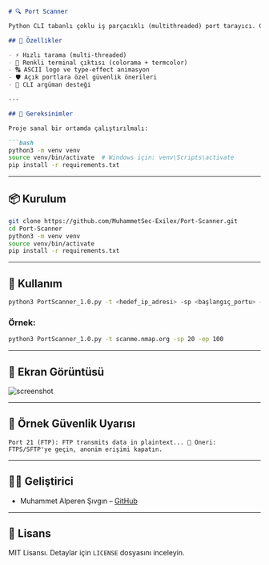 ```markdown
# 🔍 Port Scanner

Python CLI tabanlı çoklu iş parçacıklı (multithreaded) port tarayıcı. Güvenlik önerileriyle birlikte açık portları tespit eder. Kullanıcı dostu arayüz, ASCII logo ve animasyonlu giriş ekranıyla birlikte gelir.

## 🚀 Özellikler

- ⚡ Hızlı tarama (multi-threaded)
- 🎨 Renkli terminal çıktısı (colorama + termcolor)
- 🔠 ASCII logo ve type-effect animasyon
- 🛡️ Açık portlara özel güvenlik önerileri
- 🧪 CLI argüman desteği

---

## 🧰 Gereksinimler

Proje sanal bir ortamda çalıştırılmalı:

```bash
python3 -m venv venv
source venv/bin/activate  # Windows için: venv\Scripts\activate
pip install -r requirements.txt
```

---

## 📦 Kurulum

```bash
git clone https://github.com/MuhammetSec-Exilex/Port-Scanner.git
cd Port-Scanner
python3 -m venv venv
source venv/bin/activate
pip install -r requirements.txt
```

---

## 🧪 Kullanım

```bash
python3 PortScanner_1.0.py -t <hedef_ip_adresi> -sp <başlangıç_portu> -ep <bitiş_portu>
```

### Örnek:

```bash
python3 PortScanner_1.0.py -t scanme.nmap.org -sp 20 -ep 100
```

---

## 📸 Ekran Görüntüsü

![screenshot](https://github.com/MuhammetSec-Exilex/Port-Scanner/assets/image1.png)

---

## 🧠 Örnek Güvenlik Uyarısı

```
Port 21 (FTP): FTP transmits data in plaintext... 🔐 Öneri: FTPS/SFTP'ye geçin, anonim erişimi kapatın.
```

---

## 👨‍💻 Geliştirici

- Muhammet Alperen Şıvgın – [GitHub](https://github.com/MuhammetSec-Exilex)

---

## 📜 Lisans

MIT Lisansı. Detaylar için `LICENSE` dosyasını inceleyin.
```
